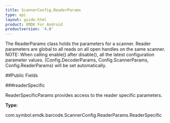 ```yaml
---
title: ScannerConfig.ReaderParams
type: api
layout: guide.html
product: EMDK For Android
productversion: '4.0'
---
```



The ReaderParams class holds the parameters for a
 scanner. Reader parameters are global to all reads on all open handles on
 the same scanner. NOTE: When calling enable() after disable(), all the
 latest configuration parameter values. (Config.DecoderParams,
 Config.ScannerParams, Config.ReaderParams)
 will be set automatically.

##Public Fields

###readerSpecific

ReaderSpecificParams provides access to the reader specific parameters.

**Type:**

com.symbol.emdk.barcode.ScannerConfig.ReaderParams.ReaderSpecific









